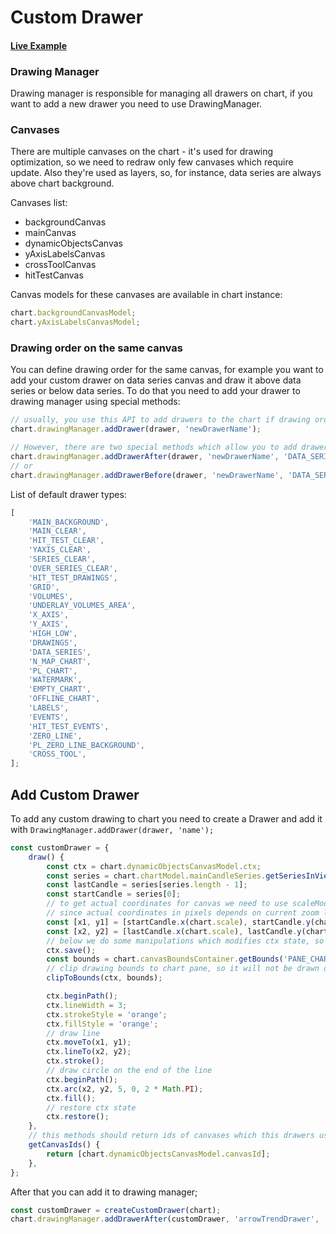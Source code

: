 # Custom Drawer

#### <!--CSB_LINK-->[Live Example](https://codesandbox.io/s/sclts8)<!--/CSB_LINK-->

### Drawing Manager

Drawing manager is responsible for managing all drawers on chart, if you want to add a new drawer you need to use DrawingManager.

### Canvases

There are multiple canvases on the chart - it's used for drawing optimization, so we need to redraw only few canvases which require update. Also they're used as layers, so, for instance, data series are always above chart background.

Canvases list:

-   backgroundCanvas
-   mainCanvas
-   dynamicObjectsCanvas
-   yAxisLabelsCanvas
-   crossToolCanvas
-   hitTestCanvas

Canvas models for these canvases are available in chart instance:

```js
chart.backgroundCanvasModel;
chart.yAxisLabelsCanvasModel;
```

### Drawing order on the same canvas

You can define drawing order for the same canvas, for example you want to add your custom drawer on data series canvas and draw it above data series or below data series. To do that you need to add your drawer to drawing manager using special methods:

```js
// usually, you use this API to add drawers to the chart if drawing order doesn't matter for you
chart.drawingManager.addDrawer(drawer, 'newDrawerName');

// However, there are two special methods which allow you to add drawer before or after specific drawer
chart.drawingManager.addDrawerAfter(drawer, 'newDrawerName', 'DATA_SERIES');
// or
chart.drawingManager.addDrawerBefore(drawer, 'newDrawerName', 'DATA_SERIES');
```

List of default drawer types:

```js
[
	'MAIN_BACKGROUND',
	'MAIN_CLEAR',
	'HIT_TEST_CLEAR',
	'YAXIS_CLEAR',
	'SERIES_CLEAR',
	'OVER_SERIES_CLEAR',
	'HIT_TEST_DRAWINGS',
	'GRID',
	'VOLUMES',
	'UNDERLAY_VOLUMES_AREA',
	'X_AXIS',
	'Y_AXIS',
	'HIGH_LOW',
	'DRAWINGS',
	'DATA_SERIES',
	'N_MAP_CHART',
	'PL_CHART',
	'WATERMARK',
	'EMPTY_CHART',
	'OFFLINE_CHART',
	'LABELS',
	'EVENTS',
	'HIT_TEST_EVENTS',
	'ZERO_LINE',
	'PL_ZERO_LINE_BACKGROUND',
	'CROSS_TOOL',
];
```

## Add Custom Drawer

To add any custom drawing to chart you need to create a Drawer and add it with `DrawingManager.addDrawer(drawer, 'name');`

```js
const customDrawer = {
	draw() {
		const ctx = chart.dynamicObjectsCanvasModel.ctx;
		const series = chart.chartModel.mainCandleSeries.getSeriesInViewport().flat();
		const lastCandle = series[series.length - 1];
		const startCandle = series[0];
		// to get actual coordinates for canvas we need to use scaleModel,
		// since actual coordinates in pixels depends on current zoom level and viewport (scale)
		const [x1, y1] = [startCandle.x(chart.scale), startCandle.y(chart.scale)];
		const [x2, y2] = [lastCandle.x(chart.scale), lastCandle.y(chart.scale)];
		// below we do some manipulations which modifies ctx state, so we need to save it and restore after drawing
		ctx.save();
		const bounds = chart.canvasBoundsContainer.getBounds('PANE_CHART');
		// clip drawing bounds to chart pane, so it will not be drawn outside of chart pane (on y-axis, for example)
		clipToBounds(ctx, bounds);

		ctx.beginPath();
		ctx.lineWidth = 3;
		ctx.strokeStyle = 'orange';
		ctx.fillStyle = 'orange';
		// draw line
		ctx.moveTo(x1, y1);
		ctx.lineTo(x2, y2);
		ctx.stroke();
		// draw circle on the end of the line
		ctx.beginPath();
		ctx.arc(x2, y2, 5, 0, 2 * Math.PI);
		ctx.fill();
		// restore ctx state
		ctx.restore();
	},
	// this methods should return ids of canvases which this drawers uses
	getCanvasIds() {
		return [chart.dynamicObjectsCanvasModel.canvasId];
	},
};
```

After that you can add it to drawing manager;

```js
const customDrawer = createCustomDrawer(chart);
chart.drawingManager.addDrawerAfter(customDrawer, 'arrowTrendDrawer', 'DATA_SERIES');
```
